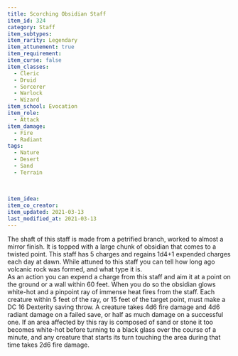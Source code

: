 ```yaml
---
title: Scorching Obsidian Staff
item_id: 324
category: Staff
item_subtypes: 
item_rarity: Legendary
item_attunement: true
item_requirement: 
item_curse: false
item_classes: 
  - Cleric
  - Druid
  - Sorcerer
  - Warlock
  - Wizard
item_school: Evocation
item_role: 
  - Attack
item_damage: 
  - Fire
  - Radiant
tags:
  - Nature
  - Desert
  - Sand
  - Terrain
  
  
  
item_idea: 
item_co_creator: 
item_updated: 2021-03-13
last_modified_at: 2021-03-13
---
```


The shaft of this staff is made from a petrified branch, worked to almost a mirror finish. It is topped with a large chunk of obsidian that comes to a twisted point. This staff has 5 charges and regains 1d4+1 expended charges each day at dawn. While attuned to this staff you can tell how long ago volcanic rock was formed, and what type it is.  
As an action you can expend a charge from this staff and aim it at a point on the ground or a wall within 60 feet. When you do so the obsidian glows white-hot and a pinpoint ray of immense heat fires from the staff. Each creature within 5 feet of the ray, or 15 feet of the target point, must make a DC 16 Dexterity saving throw. A creature takes 4d6 fire damage and 4d6 radiant damage on a failed save, or half as much damage on a successful one. If an area affected by this ray is composed of sand or stone it too becomes white-hot before turning to a black glass over the course of a minute, and any creature that starts its turn touching the area during that time takes 2d6 fire damage.
